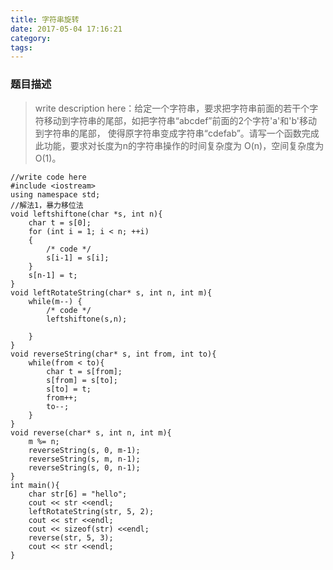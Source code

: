 ```yaml
---
title: 字符串旋转
date: 2017-05-04 17:16:21
category:
tags:
---
```

### 题目描述
> write description here：给定一个字符串，要求把字符串前面的若干个字符移动到字符串的尾部，如把字符串“abcdef”前面的2个字符'a'和'b'移动到字符串的尾部，
使得原字符串变成字符串“cdefab”。请写一个函数完成此功能，要求对长度为n的字符串操作的时间复杂度为 O(n)，空间复杂度为 O(1)。<!-- more -->

```
//write code here
#include <iostream>
using namespace std;
//解法1，暴力移位法
void leftshiftone(char *s, int n){
    char t = s[0];
    for (int i = 1; i < n; ++i)
    {
        /* code */
        s[i-1] = s[i];
    }
    s[n-1] = t;
}
void leftRotateString(char* s, int n, int m){
    while(m--) {
        /* code */
        leftshiftone(s,n);

    }
}
void reverseString(char* s, int from, int to){
    while(from < to){
        char t = s[from];
        s[from] = s[to];
        s[to] = t;
        from++;
        to--;
    }
}
void reverse(char* s, int n, int m){
    m %= n;
    reverseString(s, 0, m-1);
    reverseString(s, m, n-1);
    reverseString(s, 0, n-1);
}
int main(){
    char str[6] = "hello";
    cout << str <<endl;
    leftRotateString(str, 5, 2);
    cout << str <<endl;
    cout << sizeof(str) <<endl;
    reverse(str, 5, 3);
    cout << str <<endl;
}


```



